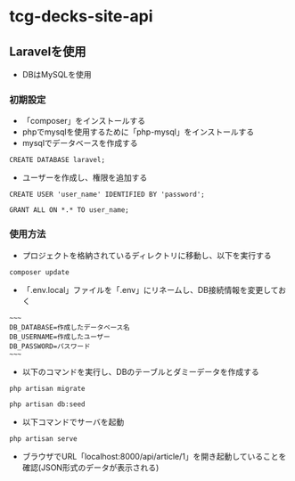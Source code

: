 # tcg-decks-site-api

## Laravelを使用
- DBはMySQLを使用

### 初期設定
- 「composer」をインストールする
- phpでmysqlを使用するために「php-mysql」をインストールする
- mysqlでデータベースを作成する
```
CREATE DATABASE laravel;
```
- ユーザーを作成し、権限を追加する
```
CREATE USER 'user_name' IDENTIFIED BY 'password';
```
```
GRANT ALL ON *.* TO user_name;
```


### 使用方法
- プロジェクトを格納されているディレクトリに移動し、以下を実行する
```
composer update
```
- 「.env.local」ファイルを「.env」にリネームし、DB接続情報を変更しておく
```
~~~
DB_DATABASE=作成したデータベース名
DB_USERNAME=作成したユーザー
DB_PASSWORD=パスワード
~~~
```
- 以下のコマンドを実行し、DBのテーブルとダミーデータを作成する
```
php artisan migrate
```
```
php artisan db:seed
```
- 以下コマンドでサーバを起動
```
php artisan serve
```

- ブラウザでURL「localhost:8000/api/article/1」を開き起動していることを確認(JSON形式のデータが表示される)



